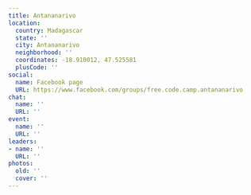 ```yaml
---
title: Antananarivo
location:
  country: Madagascar
  state: ''
  city: Antananarivo
  neighborhood: ''
  coordinates: -18.910012, 47.525581
  plusCode: ''
social:
  name: Facebook page
  URL: https://www.facebook.com/groups/free.code.camp.antananarivo
chat:
  name: ''
  URL: ''
event:
  name: ''
  URL: ''
leaders:
- name: ''
  URL: ''
photos:
  old: ''
  cover: ''
---
```

